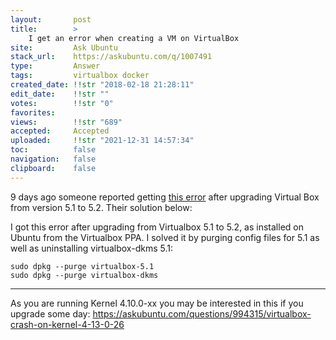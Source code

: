 ```yaml
---
layout:       post
title:        >
    I get an error when creating a VM on VirtualBox
site:         Ask Ubuntu
stack_url:    https://askubuntu.com/q/1007491
type:         Answer
tags:         virtualbox docker
created_date: !!str "2018-02-18 21:28:11"
edit_date:    !!str ""
votes:        !!str "0"
favorites:    
views:        !!str "689"
accepted:     Accepted
uploaded:     !!str "2021-12-31 14:57:34"
toc:          false
navigation:   false
clipboard:    false
---
```


9 days ago someone reported getting [this error][1] after upgrading Virtual Box from version 5.1 to 5.2. Their solution below:

I got this error after upgrading from Virtualbox 5.1 to 5.2, as installed on Ubuntu from the Virtualbox PPA. I solved it by purging config files for 5.1 as well as uninstalling virtualbox-dkms 5.1:

``` 
sudo dpkg --purge virtualbox-5.1
sudo dpkg --purge virtualbox-dkms

```


----------

As you are running Kernel 4.10.0-xx you may be interested in this if you upgrade some day: https://askubuntu.com/questions/994315/virtualbox-crash-on-kernel-4-13-0-26

  [1]: https://github.com/hashicorp/vagrant/issues/8687
